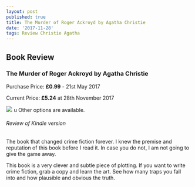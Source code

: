 ```yaml
---
layout: post
published: true
title: The Murder of Roger Ackroyd by Agatha Christie
date: '2017-11-28'
tags: Review Christie Agatha
---
```

## Book Review
### The Murder of Roger Ackroyd by Agatha Christie
Purchase Price: **£0.99** - 21st May 2017

Current Price: **£5.24** at 28th November 2017

<a href="https://www.amazon.co.uk/gp/product/B0046A9MRW/ref=as_li_ss_il?ie=UTF8&linkCode=li2&tag=jodenopublis-21&linkId=bfea8556439c91949a7e2ec0108d1ce5" target="_blank"><img border="0" src="//ws-eu.amazon-adsystem.com/widgets/q?_encoding=UTF8&ASIN=B0046A9MRW&Format=_SL160_&ID=AsinImage&MarketPlace=GB&ServiceVersion=20070822&WS=1&tag=jodenopublis-21" ></a><img src="https://ir-uk.amazon-adsystem.com/e/ir?t=jodenopublis-21&l=li2&o=2&a=B0046A9MRW" width="1" height="1" border="0" alt="" style="border:none !important; margin:0px !important;" />
u Other options are available.

###### Review of Kindle version

The book that changed crime fiction forever.  I knew the premise and reputation of this book before I read it.  In case you do not, I am not going to give the game away.  

This book is a very clever and subtle piece of plotting.  If you want to write crime fiction, grab a copy and learn the art.  See how many traps you fall into and how plausible and obvious the truth.
